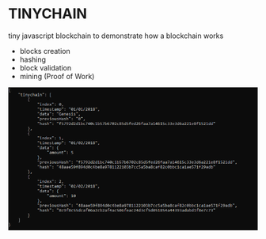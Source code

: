 # TINYCHAIN

tiny javascript blockchain to demonstrate how a blockchain works
- blocks creation
- hashing
- block validation
- mining (Proof of Work)

![tinychain](tinychain.PNG)